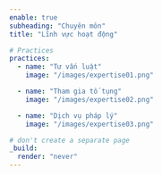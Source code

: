 ```yaml
---
enable: true
subheading: "Chuyên môn"
title: "Lĩnh vực hoạt động"

# Practices
practices:
  - name: "Tư vấn luật"
    image: "/images/expertise01.png"

  - name: "Tham gia tố tụng"
    image: "/images/expertise02.png"

  - name: "Dịch vụ pháp lý"
    image: "/images/expertise03.png"

# don't create a separate page
_build:
  render: "never"
---
```

